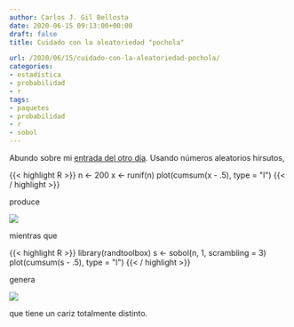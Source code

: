 ```yaml
---
author: Carlos J. Gil Bellosta
date: 2020-06-15 09:13:00+00:00
draft: false
title: Cuidado con la aleatoriedad "pochola"

url: /2020/06/15/cuidado-con-la-aleatoriedad-pochola/
categories:
- estadística
- probabilidad
- r
tags:
- paquetes
- probabilidad
- r
- sobol
---
```


Abundo sobre mi [entrada del otro día](https://www.datanalytics.com/2020/06/08/aleatoriedad-hirsuta-aleatoriedad-pochola/). Usando números aleatorios hirsutos,

{{< highlight R >}}
n <- 200
x <- runif(n)
plot(cumsum(x - .5), type = "l")
{{< / highlight >}}

produce

![](/wp-uploads/2020/06/random_walk_hirsuto.png#center)

mientras que

{{< highlight R >}}
library(randtoolbox)
s <- sobol(n, 1, scrambling = 3)
plot(cumsum(s - .5), type = "l")
{{< / highlight >}}

genera

![](/wp-uploads/2020/06/random_walk_pocholo.png#center)

que tiene un cariz totalmente distinto.